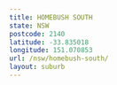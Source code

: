 ```yaml
---
title: HOMEBUSH SOUTH
state: NSW
postcode: 2140
latitude: -33.835018
longitude: 151.070853
url: /nsw/homebush-south/
layout: suburb
---
```

